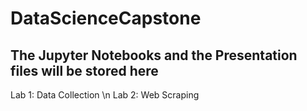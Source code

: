 # DataScienceCapstone

## The Jupyter Notebooks and the Presentation files will be stored here

Lab 1: Data Collection \n
Lab 2: Web Scraping
